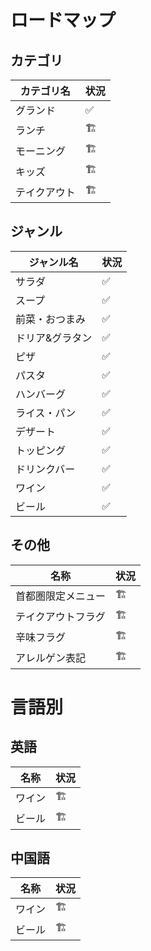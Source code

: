 # ロードマップ

## カテゴリ

| カテゴリ名   | 状況 |
| ------------ | ---- |
| グランド     | ✅   |
| ランチ       | 🏗️   |
| モーニング   | 🏗️   |
| キッズ       | 🏗️   |
| テイクアウト | 🏗️   |

## ジャンル

| ジャンル名      | 状況 |
| --------------- | ---- |
| サラダ          | ✅   |
| スープ          | ✅   |
| 前菜・おつまみ  | ✅   |
| ドリア&グラタン | ✅   |
| ピザ            | ✅   |
| パスタ          | ✅   |
| ハンバーグ      | ✅   |
| ライス・パン    | ✅   |
| デザート        | ✅   |
| トッピング      | ✅   |
| ドリンクバー    | ✅   |
| ワイン          | ✅   |
| ビール          | ✅   |

## その他

| 名称               | 状況 |
| ------------------ | ---- |
| 首都圏限定メニュー | 🏗️   |
| テイクアウトフラグ | 🏗️   |
| 辛味フラグ         | 🏗️   |
| アレルゲン表記     | 🏗️   |

# 言語別

## 英語

| 名称   | 状況 |
| ------ | ---- |
| ワイン | 🏗️   |
| ビール | 🏗️   |

## 中国語

| 名称   | 状況 |
| ------ | ---- |
| ワイン | 🏗️   |
| ビール | 🏗️   |
